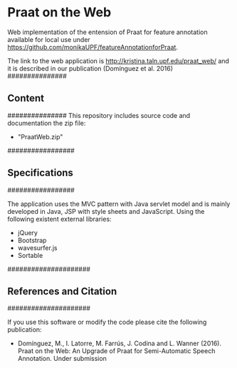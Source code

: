 # Praat on the Web
Web implementation of the entension of Praat for feature annotation available for local use under https://github.com/monikaUPF/featureAnnotationforPraat. 

The link to the web application is http://kristina.taln.upf.edu/praat_web/ and it is described in our publication (Domínguez et al. 2016)
###############
## Content
###############
This repository includes source code and documentation the zip file:
- "PraatWeb.zip"

#################
## Specifications
#################

The application uses the MVC pattern with Java servlet model and is mainly developed in Java, JSP with style sheets and JavaScript. Using the following existent external libraries:
  - jQuery
  - Bootstrap
  - wavesurfer.js
  - Sortable

#####################
## References and Citation
#####################

If you use this software or modify the code please cite the following publication:

  - Domínguez, M., I. Latorre, M. Farrús, J. Codina and L. Wanner (2016). Praat on the Web: An Upgrade of Praat for Semi-Automatic Speech Annotation. Under submission
